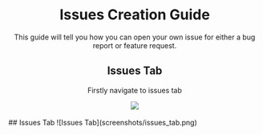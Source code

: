 <div>
  <h1 align="center">
    Issues Creation Guide
  </h1>
  <p align="center">
    This guide will tell you how you can open your own issue for either a bug report or feature request.
  </p>
  
</div>
<div>
  <h2 align="center">
    Issues Tab
  </h1>
  <p align="center">
    Firstly navigate to issues tab
  </p>
  <p align="center">
    <img src="https://github.com/utildiscord/issues/tree/main/screenshots/issues_tab.png">
  </p>
</div>
## Issues Tab
![Issues Tab](screenshots/issues_tab.png)
